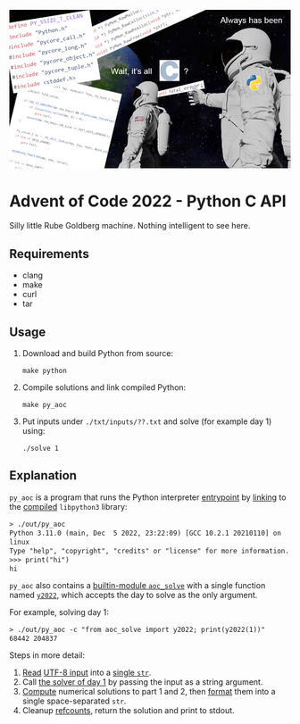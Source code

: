 ![](./haha.png)

# Advent of Code 2022 - Python C API

Silly little Rube Goldberg machine.
Nothing intelligent to see here.

## Requirements

- clang
- make
- curl
- tar

## Usage

1. Download and build Python from source:
    ```
    make python
    ```
2. Compile solutions and link compiled Python:
    ```
    make py_aoc
    ```
3. Put inputs under `./txt/inputs/??.txt` and solve (for example day 1) using:
    ```
    ./solve 1
    ```

## Explanation

`py_aoc` is a program that runs the Python interpreter [entrypoint](./src/py_aoc.c#L105) by [linking](./Makefile#L21) to the [compiled](./Makefile#L48-L50) `libpython3` library:
```
> ./out/py_aoc
Python 3.11.0 (main, Dec  5 2022, 23:22:09) [GCC 10.2.1 20210110] on linux
Type "help", "copyright", "credits" or "license" for more information.
>>> print("hi")
hi
```

`py_aoc` also contains a [builtin-module `aoc_solve`](./src/py_aoc.c#L88-L90) with a single function named [`y2022`](./src/py_aoc.c#L72-L77), which accepts the day to solve as the only argument.

For example, solving day 1:
```
> ./out/py_aoc -c "from aoc_solve import y2022; print(y2022(1))"
68442 204837
```

Steps in more detail:
1. [Read](./include/common.h#L35) [UTF-8 input](./txt/input/01.txt) into a [single `str`](./src/py_aoc.c#L46:L50).
2. Call [the solver of day 1](./src/py_aoc.c#L15:L16) by passing the input as a string argument.
3. [Compute](./include/d01.h#L5) numerical solutions to part 1 and 2, then [format](./include/d01.h#L53) them into a single space-separated `str`.
4. Cleanup [refcounts](https://docs.python.org/3/c-api/intro.html#reference-counts), return the solution and print to stdout.
